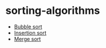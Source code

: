 # sorting-algorithms

- [Bubble sort](https://en.wikipedia.org/wiki/Bubble_sort)
- [Insertion sort](https://en.wikipedia.org/wiki/Insertion_sort)
- [Merge sort](https://en.wikipedia.org/wiki/Merge_sort)
